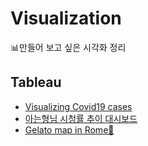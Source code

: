 # Visualization
📊만들어 보고 싶은 시각화 정리

## Tableau
- [Visualizing Covid19 cases](https://public.tableau.com/app/profile/.67826953/viz/_16589704174170/sheet0)
- [아는형님 시청률 추이 대시보드](https://public.tableau.com/app/profile/.67826953/viz/_16594472938490/1)
- [Gelato map in Rome🍦](https://public.tableau.com/app/profile/.67826953/viz/30BestGelatoShopsinRome/finaldashboard)
